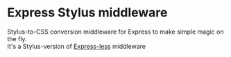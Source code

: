 # Express Stylus middleware
Stylus-to-CSS conversion middleware for Express to make simple magic on the fly.  
It's a Stylus-version of [Express-less](https://github.com/toogle/express-less) middleware

